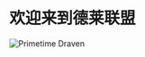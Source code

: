 欢迎来到德莱联盟
====
![Primetime Draven](https://ddragon.leagueoflegends.com/cdn/img/champion/loading/Draven_3.jpg)
